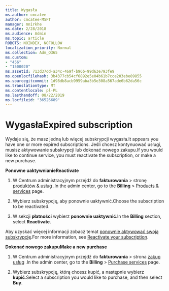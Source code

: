 ```yaml
---
title: Wygasła
ms.author: cmcatee
author: cmcatee-MSFT
manager: mnirkhe
ms.date: 2/28/2018
ms.audience: Admin
ms.topic: article
ROBOTS: NOINDEX, NOFOLLOW
localization_priority: Normal
ms.collection: Adm_O365
ms.custom:
- "456"
- "1500020"
ms.assetid: 713d37dd-a34c-469f-b96b-99d63e793fe9
ms.openlocfilehash: 3b4377cb54cf6892e5e04b61b7cce203ebe89855
ms.sourcegitcommit: 1d98db8acb9959aba3b5e308a567ade6b62da56c
ms.translationtype: MT
ms.contentlocale: pl-PL
ms.lasthandoff: 08/22/2019
ms.locfileid: "36526689"
---
```

# <a name="expired-subscription"></a><span data-ttu-id="785f8-102">Wygasła</span><span class="sxs-lookup"><span data-stu-id="785f8-102">Expired subscription</span></span>

<span data-ttu-id="785f8-103">Wydaje się, że masz jedną lub więcej subskrypcji wygasła.</span><span class="sxs-lookup"><span data-stu-id="785f8-103">It appears you have one or more expired subscriptions.</span></span> <span data-ttu-id="785f8-104">Jeśli chcesz kontynuować usługi, musisz aktywowanie subskrypcji lub dokonać nowego zakupu.</span><span class="sxs-lookup"><span data-stu-id="785f8-104">If you would like to continue service, you must reactivate the subscription, or make a new purchase.</span></span>
  
<span data-ttu-id="785f8-105">**Ponowne uaktywnianie**</span><span class="sxs-lookup"><span data-stu-id="785f8-105">**Reactivate**</span></span>
  
1. <span data-ttu-id="785f8-106">W Centrum administracyjnym przejdź do **fakturowania** \> stronę [produktów & usług](https://go.microsoft.com/fwlink/p/?linkid=842054) .</span><span class="sxs-lookup"><span data-stu-id="785f8-106">In the admin center, go to the **Billing** \> [Products & services](https://go.microsoft.com/fwlink/p/?linkid=842054) page.</span></span>

2. <span data-ttu-id="785f8-107">Wybierz subskrypcję, aby ponownie uaktywnić.</span><span class="sxs-lookup"><span data-stu-id="785f8-107">Choose the subscription to be reactivated.</span></span>

3. <span data-ttu-id="785f8-108">W sekcji **płatności** wybierz **ponownie uaktywnić**.</span><span class="sxs-lookup"><span data-stu-id="785f8-108">In the **Billing** section, select **Reactivate**.</span></span>

<span data-ttu-id="785f8-109">Aby uzyskać więcej informacji zobacz temat [ponownie aktywować swoją subskrypcję](https://docs.microsoft.com/office365/admin/subscriptions-and-billing/reactivate-your-subscription).</span><span class="sxs-lookup"><span data-stu-id="785f8-109">For more information, see [Reactivate your subscription](https://docs.microsoft.com/office365/admin/subscriptions-and-billing/reactivate-your-subscription).</span></span>

<span data-ttu-id="785f8-110">**Dokonać nowego zakupu**</span><span class="sxs-lookup"><span data-stu-id="785f8-110">**Make a new purchase**</span></span>
  
1. <span data-ttu-id="785f8-111">W Centrum administracyjnym przejdź do **fakturowania** \> strona [zakup usług](https://go.microsoft.com/fwlink/p/?linkid=868433) .</span><span class="sxs-lookup"><span data-stu-id="785f8-111">In the admin center, go to the **Billing** \> [Purchase services](https://go.microsoft.com/fwlink/p/?linkid=868433) page.</span></span>

2. <span data-ttu-id="785f8-112">Wybierz subskrypcję, którą chcesz kupić, a następnie wybierz **kupić**.</span><span class="sxs-lookup"><span data-stu-id="785f8-112">Select a subscription you would like to purchase, and then select **Buy**.</span></span>